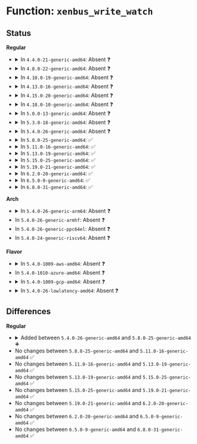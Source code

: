 # Function: <code>xenbus_write_watch</code>

## Status
<b>Regular</b>
<ul>
<li>
<details>
<summary>In <code>4.4.0-21-generic-amd64</code>: Absent ❓</summary>

```json
{
  "name": "xenbus_write_watch",
  "collision_type": "Unique Static",
  "inline_type": "Full",
  "funcs": [
    {
      "addr": 18446744071583893327,
      "name": "xenbus_write_watch",
      "external": false,
      "loc": "drivers/xen/xenbus/xenbus_dev_frontend.c:363",
      "file": "drivers/xen/xenbus/xenbus_dev_frontend.c",
      "inline": "not declared, inlined",
      "caller_inline": [
        "drivers/xen/xenbus/xenbus_dev_frontend.c:xenbus_file_write"
      ],
      "caller_func": []
    }
  ],
  "symbols": []
}
```
</details>
</li>
<li>
<details>
<summary>In <code>4.8.0-22-generic-amd64</code>: Absent ❓</summary>

```json
{
  "name": "xenbus_write_watch",
  "collision_type": "Unique Static",
  "inline_type": "Full",
  "funcs": [
    {
      "addr": 18446744071584224470,
      "name": "xenbus_write_watch",
      "external": false,
      "loc": "drivers/xen/xenbus/xenbus_dev_frontend.c:365",
      "file": "drivers/xen/xenbus/xenbus_dev_frontend.c",
      "inline": "not declared, inlined",
      "caller_inline": [
        "drivers/xen/xenbus/xenbus_dev_frontend.c:xenbus_file_write"
      ],
      "caller_func": []
    }
  ],
  "symbols": []
}
```
</details>
</li>
<li>
<details>
<summary>In <code>4.10.0-19-generic-amd64</code>: Absent ❓</summary>

```json
{
  "name": "xenbus_write_watch",
  "collision_type": "Unique Static",
  "inline_type": "Full",
  "funcs": [
    {
      "addr": 18446744071584405782,
      "name": "xenbus_write_watch",
      "external": false,
      "loc": "drivers/xen/xenbus/xenbus_dev_frontend.c:388",
      "file": "drivers/xen/xenbus/xenbus_dev_frontend.c",
      "inline": "not declared, inlined",
      "caller_inline": [
        "drivers/xen/xenbus/xenbus_dev_frontend.c:xenbus_file_write"
      ],
      "caller_func": []
    }
  ],
  "symbols": []
}
```
</details>
</li>
<li>
<details>
<summary>In <code>4.13.0-16-generic-amd64</code>: Absent ❓</summary>

```json
{
  "name": "xenbus_write_watch",
  "collision_type": "Unique Static",
  "inline_type": "Full",
  "funcs": [
    {
      "addr": 18446744071584487841,
      "name": "xenbus_write_watch",
      "external": false,
      "loc": "drivers/xen/xenbus/xenbus_dev_frontend.c:454",
      "file": "drivers/xen/xenbus/xenbus_dev_frontend.c",
      "inline": "not declared, inlined",
      "caller_inline": [
        "drivers/xen/xenbus/xenbus_dev_frontend.c:xenbus_file_write"
      ],
      "caller_func": []
    }
  ],
  "symbols": []
}
```
</details>
</li>
<li>
<details>
<summary>In <code>4.15.0-20-generic-amd64</code>: Absent ❓</summary>

```json
{
  "name": "xenbus_write_watch",
  "collision_type": "Unique Static",
  "inline_type": "Full",
  "funcs": [
    {
      "addr": 18446744071584899015,
      "name": "xenbus_write_watch",
      "external": false,
      "loc": "drivers/xen/xenbus/xenbus_dev_frontend.c:454",
      "file": "drivers/xen/xenbus/xenbus_dev_frontend.c",
      "inline": "not declared, inlined",
      "caller_inline": [
        "drivers/xen/xenbus/xenbus_dev_frontend.c:xenbus_file_write"
      ],
      "caller_func": []
    }
  ],
  "symbols": []
}
```
</details>
</li>
<li>
<details>
<summary>In <code>4.18.0-10-generic-amd64</code>: Absent ❓</summary>

```json
{
  "name": "xenbus_write_watch",
  "collision_type": "Unique Static",
  "inline_type": "Full",
  "funcs": [
    {
      "addr": 18446744071585130688,
      "name": "xenbus_write_watch",
      "external": false,
      "loc": "drivers/xen/xenbus/xenbus_dev_frontend.c:463",
      "file": "drivers/xen/xenbus/xenbus_dev_frontend.c",
      "inline": "not declared, inlined",
      "caller_inline": [
        "drivers/xen/xenbus/xenbus_dev_frontend.c:xenbus_file_write"
      ],
      "caller_func": []
    }
  ],
  "symbols": []
}
```
</details>
</li>
<li>
<details>
<summary>In <code>5.0.0-13-generic-amd64</code>: Absent ❓</summary>

```json
{
  "name": "xenbus_write_watch",
  "collision_type": "Unique Static",
  "inline_type": "Full",
  "funcs": [
    {
      "addr": 18446744071585241487,
      "name": "xenbus_write_watch",
      "external": false,
      "loc": "drivers/xen/xenbus/xenbus_dev_frontend.c:463",
      "file": "drivers/xen/xenbus/xenbus_dev_frontend.c",
      "inline": "not declared, inlined",
      "caller_inline": [
        "drivers/xen/xenbus/xenbus_dev_frontend.c:xenbus_file_write"
      ],
      "caller_func": []
    }
  ],
  "symbols": []
}
```
</details>
</li>
<li>
<details>
<summary>In <code>5.3.0-18-generic-amd64</code>: Absent ❓</summary>

```json
{
  "name": "xenbus_write_watch",
  "collision_type": "Unique Static",
  "inline_type": "Full",
  "funcs": [
    {
      "addr": 18446744071585453732,
      "name": "xenbus_write_watch",
      "external": false,
      "loc": "drivers/xen/xenbus/xenbus_dev_frontend.c:481",
      "file": "drivers/xen/xenbus/xenbus_dev_frontend.c",
      "inline": "not declared, inlined",
      "caller_inline": [
        "drivers/xen/xenbus/xenbus_dev_frontend.c:xenbus_file_write"
      ],
      "caller_func": []
    }
  ],
  "symbols": []
}
```
</details>
</li>
<li>
<details>
<summary>In <code>5.4.0-26-generic-amd64</code>: Absent ❓</summary>

```json
{
  "name": "xenbus_write_watch",
  "collision_type": "Unique Static",
  "inline_type": "Full",
  "funcs": [
    {
      "addr": 18446744071585594272,
      "name": "xenbus_write_watch",
      "external": false,
      "loc": "drivers/xen/xenbus/xenbus_dev_frontend.c:496",
      "file": "drivers/xen/xenbus/xenbus_dev_frontend.c",
      "inline": "not declared, inlined",
      "caller_inline": [
        "drivers/xen/xenbus/xenbus_dev_frontend.c:xenbus_file_write"
      ],
      "caller_func": []
    }
  ],
  "symbols": []
}
```
</details>
</li>
<li>
<details>
<summary>In <code>5.8.0-25-generic-amd64</code>: ✅</summary>

```c
int xenbus_write_watch(unsigned int msg_type, struct xenbus_file_priv * u)
```

```json
{
  "name": "xenbus_write_watch",
  "collision_type": "Unique Static",
  "inline_type": "No",
  "funcs": [
    {
      "addr": 18446744071586316192,
      "name": "xenbus_write_watch",
      "external": false,
      "loc": "drivers/xen/xenbus/xenbus_dev_frontend.c:496",
      "file": "drivers/xen/xenbus/xenbus_dev_frontend.c",
      "inline": "seen, unknown",
      "caller_inline": [],
      "caller_func": [
        "drivers/xen/xenbus/xenbus_dev_frontend.c:xenbus_file_write"
      ]
    }
  ],
  "symbols": [
    {
      "addr": 18446744071586316192,
      "name": "xenbus_write_watch",
      "section": ".text",
      "bind": "STB_LOCAL",
      "size": 491
    }
  ]
}
```
</details>
</li>
<li>
<details>
<summary>In <code>5.11.0-16-generic-amd64</code>: ✅</summary>

```c
int xenbus_write_watch(unsigned int msg_type, struct xenbus_file_priv * u)
```

```json
{
  "name": "xenbus_write_watch",
  "collision_type": "Unique Static",
  "inline_type": "No",
  "funcs": [
    {
      "addr": 18446744071586434816,
      "name": "xenbus_write_watch",
      "external": false,
      "loc": "drivers/xen/xenbus/xenbus_dev_frontend.c:496",
      "file": "drivers/xen/xenbus/xenbus_dev_frontend.c",
      "inline": "seen, unknown",
      "caller_inline": [],
      "caller_func": [
        "drivers/xen/xenbus/xenbus_dev_frontend.c:xenbus_file_write"
      ]
    }
  ],
  "symbols": [
    {
      "addr": 18446744071586434816,
      "name": "xenbus_write_watch",
      "section": ".text",
      "bind": "STB_LOCAL",
      "size": 491
    }
  ]
}
```
</details>
</li>
<li>
<details>
<summary>In <code>5.13.0-19-generic-amd64</code>: ✅</summary>

```c
int xenbus_write_watch(unsigned int msg_type, struct xenbus_file_priv * u)
```

```json
{
  "name": "xenbus_write_watch",
  "collision_type": "Unique Static",
  "inline_type": "No",
  "funcs": [
    {
      "addr": 18446744071586318960,
      "name": "xenbus_write_watch",
      "external": false,
      "loc": "drivers/xen/xenbus/xenbus_dev_frontend.c:496",
      "file": "drivers/xen/xenbus/xenbus_dev_frontend.c",
      "inline": "seen, unknown",
      "caller_inline": [],
      "caller_func": [
        "drivers/xen/xenbus/xenbus_dev_frontend.c:xenbus_file_write"
      ]
    }
  ],
  "symbols": [
    {
      "addr": 18446744071586318960,
      "name": "xenbus_write_watch",
      "section": ".text",
      "bind": "STB_LOCAL",
      "size": 491
    }
  ]
}
```
</details>
</li>
<li>
<details>
<summary>In <code>5.15.0-25-generic-amd64</code>: ✅</summary>

```c
int xenbus_write_watch(unsigned int msg_type, struct xenbus_file_priv * u)
```

```json
{
  "name": "xenbus_write_watch",
  "collision_type": "Unique Static",
  "inline_type": "No",
  "funcs": [
    {
      "addr": 18446744071586838672,
      "name": "xenbus_write_watch",
      "external": false,
      "loc": "drivers/xen/xenbus/xenbus_dev_frontend.c:496",
      "file": "drivers/xen/xenbus/xenbus_dev_frontend.c",
      "inline": "seen, unknown",
      "caller_inline": [],
      "caller_func": [
        "drivers/xen/xenbus/xenbus_dev_frontend.c:xenbus_file_write"
      ]
    }
  ],
  "symbols": [
    {
      "addr": 18446744071586838672,
      "name": "xenbus_write_watch",
      "section": ".text",
      "bind": "STB_LOCAL",
      "size": 491
    }
  ]
}
```
</details>
</li>
<li>
<details>
<summary>In <code>5.19.0-21-generic-amd64</code>: ✅</summary>

```c
int xenbus_write_watch(unsigned int msg_type, struct xenbus_file_priv * u)
```

```json
{
  "name": "xenbus_write_watch",
  "collision_type": "Unique Static",
  "inline_type": "No",
  "funcs": [
    {
      "addr": 18446744071588123424,
      "name": "xenbus_write_watch",
      "external": false,
      "loc": "drivers/xen/xenbus/xenbus_dev_frontend.c:496",
      "file": "drivers/xen/xenbus/xenbus_dev_frontend.c",
      "inline": "seen, unknown",
      "caller_inline": [],
      "caller_func": [
        "drivers/xen/xenbus/xenbus_dev_frontend.c:xenbus_file_write"
      ]
    }
  ],
  "symbols": [
    {
      "addr": 18446744071588123424,
      "name": "xenbus_write_watch",
      "section": ".text",
      "bind": "STB_LOCAL",
      "size": 515
    }
  ]
}
```
</details>
</li>
<li>
<details>
<summary>In <code>6.2.0-20-generic-amd64</code>: ✅</summary>

```c
int xenbus_write_watch(unsigned int msg_type, struct xenbus_file_priv * u)
```

```json
{
  "name": "xenbus_write_watch",
  "collision_type": "Unique Static",
  "inline_type": "No",
  "funcs": [
    {
      "addr": 18446744071589510608,
      "name": "xenbus_write_watch",
      "external": false,
      "loc": "drivers/xen/xenbus/xenbus_dev_frontend.c:496",
      "file": "drivers/xen/xenbus/xenbus_dev_frontend.c",
      "inline": "seen, unknown",
      "caller_inline": [],
      "caller_func": [
        "drivers/xen/xenbus/xenbus_dev_frontend.c:xenbus_file_write"
      ]
    }
  ],
  "symbols": [
    {
      "addr": 18446744071589510608,
      "name": "xenbus_write_watch",
      "section": ".text",
      "bind": "STB_LOCAL",
      "size": 515
    }
  ]
}
```
</details>
</li>
<li>
<details>
<summary>In <code>6.5.0-9-generic-amd64</code>: ✅</summary>

```c
int xenbus_write_watch(unsigned int msg_type, struct xenbus_file_priv * u)
```

```json
{
  "name": "xenbus_write_watch",
  "collision_type": "Unique Static",
  "inline_type": "No",
  "funcs": [
    {
      "addr": 18446744071589811568,
      "name": "xenbus_write_watch",
      "external": false,
      "loc": "drivers/xen/xenbus/xenbus_dev_frontend.c:496",
      "file": "drivers/xen/xenbus/xenbus_dev_frontend.c",
      "inline": "seen, unknown",
      "caller_inline": [],
      "caller_func": [
        "drivers/xen/xenbus/xenbus_dev_frontend.c:xenbus_file_write"
      ]
    }
  ],
  "symbols": [
    {
      "addr": 18446744071589811568,
      "name": "xenbus_write_watch",
      "section": ".text",
      "bind": "STB_LOCAL",
      "size": 515
    }
  ]
}
```
</details>
</li>
<li>
<details>
<summary>In <code>6.8.0-31-generic-amd64</code>: ✅</summary>

```c
int xenbus_write_watch(unsigned int msg_type, struct xenbus_file_priv * u)
```

```json
{
  "name": "xenbus_write_watch",
  "collision_type": "Unique Static",
  "inline_type": "No",
  "funcs": [
    {
      "addr": 18446744071590147888,
      "name": "xenbus_write_watch",
      "external": false,
      "loc": "drivers/xen/xenbus/xenbus_dev_frontend.c:496",
      "file": "drivers/xen/xenbus/xenbus_dev_frontend.c",
      "inline": "seen, unknown",
      "caller_inline": [],
      "caller_func": [
        "drivers/xen/xenbus/xenbus_dev_frontend.c:xenbus_file_write"
      ]
    }
  ],
  "symbols": [
    {
      "addr": 18446744071590147888,
      "name": "xenbus_write_watch",
      "section": ".text",
      "bind": "STB_LOCAL",
      "size": 562
    }
  ]
}
```
</details>
</li>
</ul>
<b>Arch</b>
<ul>
<li>
<details>
<summary>In <code>5.4.0-26-generic-arm64</code>: Absent ❓</summary>

```json
{
  "name": "xenbus_write_watch",
  "collision_type": "Unique Static",
  "inline_type": "Full",
  "funcs": [
    {
      "addr": 18446603336498260644,
      "name": "xenbus_write_watch",
      "external": false,
      "loc": "drivers/xen/xenbus/xenbus_dev_frontend.c:496",
      "file": "drivers/xen/xenbus/xenbus_dev_frontend.c",
      "inline": "not declared, inlined",
      "caller_inline": [
        "drivers/xen/xenbus/xenbus_dev_frontend.c:xenbus_file_write"
      ],
      "caller_func": []
    }
  ],
  "symbols": []
}
```
</details>
</li>
<li>
In <code>5.4.0-26-generic-armhf</code>: Absent ❓
</li>
<li>
In <code>5.4.0-26-generic-ppc64el</code>: Absent ❓
</li>
<li>
In <code>5.4.0-24-generic-riscv64</code>: Absent ❓
</li>
</ul>
<b>Flavor</b>
<ul>
<li>
<details>
<summary>In <code>5.4.0-1009-aws-amd64</code>: Absent ❓</summary>

```json
{
  "name": "xenbus_write_watch",
  "collision_type": "Unique Static",
  "inline_type": "Full",
  "funcs": [
    {
      "addr": 18446744071585356896,
      "name": "xenbus_write_watch",
      "external": false,
      "loc": "drivers/xen/xenbus/xenbus_dev_frontend.c:496",
      "file": "drivers/xen/xenbus/xenbus_dev_frontend.c",
      "inline": "not declared, inlined",
      "caller_inline": [
        "drivers/xen/xenbus/xenbus_dev_frontend.c:xenbus_file_write"
      ],
      "caller_func": []
    }
  ],
  "symbols": []
}
```
</details>
</li>
<li>
In <code>5.4.0-1010-azure-amd64</code>: Absent ❓
</li>
<li>
<details>
<summary>In <code>5.4.0-1009-gcp-amd64</code>: Absent ❓</summary>

```json
{
  "name": "xenbus_write_watch",
  "collision_type": "Unique Static",
  "inline_type": "Full",
  "funcs": [
    {
      "addr": 18446744071585544672,
      "name": "xenbus_write_watch",
      "external": false,
      "loc": "drivers/xen/xenbus/xenbus_dev_frontend.c:496",
      "file": "drivers/xen/xenbus/xenbus_dev_frontend.c",
      "inline": "not declared, inlined",
      "caller_inline": [
        "drivers/xen/xenbus/xenbus_dev_frontend.c:xenbus_file_write"
      ],
      "caller_func": []
    }
  ],
  "symbols": []
}
```
</details>
</li>
<li>
<details>
<summary>In <code>5.4.0-26-lowlatency-amd64</code>: Absent ❓</summary>

```json
{
  "name": "xenbus_write_watch",
  "collision_type": "Unique Static",
  "inline_type": "Full",
  "funcs": [
    {
      "addr": 18446744071585652640,
      "name": "xenbus_write_watch",
      "external": false,
      "loc": "drivers/xen/xenbus/xenbus_dev_frontend.c:496",
      "file": "drivers/xen/xenbus/xenbus_dev_frontend.c",
      "inline": "not declared, inlined",
      "caller_inline": [
        "drivers/xen/xenbus/xenbus_dev_frontend.c:xenbus_file_write"
      ],
      "caller_func": []
    }
  ],
  "symbols": []
}
```
</details>
</li>
</ul>

## Differences
<b>Regular</b>
<ul>
<li>
<details>
<summary>Added between <code>5.4.0-26-generic-amd64</code> and <code>5.8.0-25-generic-amd64</code> ➕</summary>

```c
int xenbus_write_watch(unsigned int msg_type, struct xenbus_file_priv * u)
```
</details>
</li>
<li>
No changes between <code>5.8.0-25-generic-amd64</code> and <code>5.11.0-16-generic-amd64</code> ✅
</li>
<li>
No changes between <code>5.11.0-16-generic-amd64</code> and <code>5.13.0-19-generic-amd64</code> ✅
</li>
<li>
No changes between <code>5.13.0-19-generic-amd64</code> and <code>5.15.0-25-generic-amd64</code> ✅
</li>
<li>
No changes between <code>5.15.0-25-generic-amd64</code> and <code>5.19.0-21-generic-amd64</code> ✅
</li>
<li>
No changes between <code>5.19.0-21-generic-amd64</code> and <code>6.2.0-20-generic-amd64</code> ✅
</li>
<li>
No changes between <code>6.2.0-20-generic-amd64</code> and <code>6.5.0-9-generic-amd64</code> ✅
</li>
<li>
No changes between <code>6.5.0-9-generic-amd64</code> and <code>6.8.0-31-generic-amd64</code> ✅
</li>
</ul>
